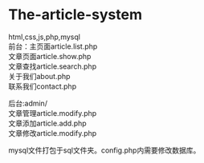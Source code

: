 # The-article-system
html,css,js,php,mysql    
前台：主页面article.list.php  
      文章页面article.show.php  
      文章查找article.search.php  
      关于我们about.php  
      联系我们contact.php  
  
后台:admin/  
     文章管理article.modify.php  
     文章添加article.add.php  
     文章修改article.modify.php    
  
mysql文件打包于sql文件夹。config.php内需要修改数据库。  
